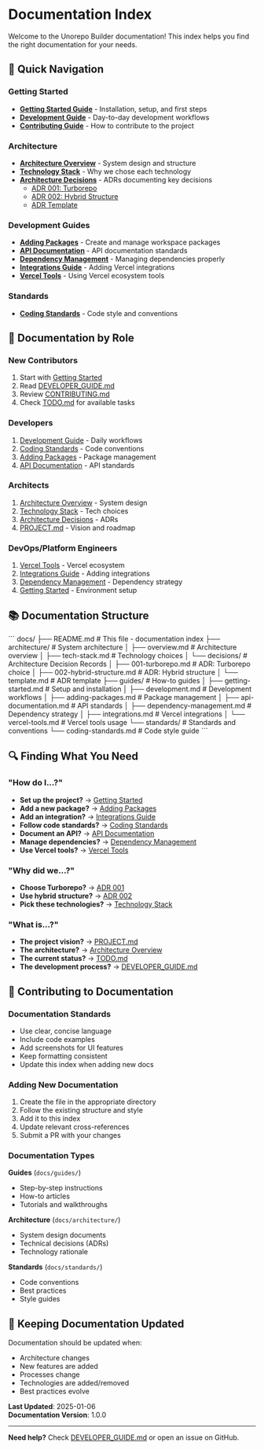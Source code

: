 # Documentation Index

Welcome to the Unorepo Builder documentation! This index helps you find the right documentation for your needs.

## 📖 Quick Navigation

### Getting Started
- **[Getting Started Guide](./guides/getting-started.md)** - Installation, setup, and first steps
- **[Development Guide](./guides/development.md)** - Day-to-day development workflows
- **[Contributing Guide](../CONTRIBUTING.md)** - How to contribute to the project

### Architecture
- **[Architecture Overview](./architecture/overview.md)** - System design and structure
- **[Technology Stack](./architecture/tech-stack.md)** - Why we chose each technology
- **[Architecture Decisions](./architecture/decisions/)** - ADRs documenting key decisions
  - [ADR 001: Turborepo](./architecture/decisions/001-turborepo.md)
  - [ADR 002: Hybrid Structure](./architecture/decisions/002-hybrid-structure.md)
  - [ADR Template](./architecture/decisions/template.md)

### Development Guides
- **[Adding Packages](./guides/adding-packages.md)** - Create and manage workspace packages
- **[API Documentation](./guides/api-documentation.md)** - API documentation standards
- **[Dependency Management](./guides/dependency-management.md)** - Managing dependencies properly
- **[Integrations Guide](./guides/integrations.md)** - Adding Vercel integrations
- **[Vercel Tools](./guides/vercel-tools.md)** - Using Vercel ecosystem tools

### Standards
- **[Coding Standards](./standards/coding-standards.md)** - Code style and conventions

## 🎯 Documentation by Role

### New Contributors
1. Start with [Getting Started](./guides/getting-started.md)
2. Read [DEVELOPER_GUIDE.md](../DEVELOPER_GUIDE.md)
3. Review [CONTRIBUTING.md](../CONTRIBUTING.md)
4. Check [TODO.md](../TODO.md) for available tasks

### Developers
1. [Development Guide](./guides/development.md) - Daily workflows
2. [Coding Standards](./standards/coding-standards.md) - Code conventions
3. [Adding Packages](./guides/adding-packages.md) - Package management
4. [API Documentation](./guides/api-documentation.md) - API standards

### Architects
1. [Architecture Overview](./architecture/overview.md) - System design
2. [Technology Stack](./architecture/tech-stack.md) - Tech choices
3. [Architecture Decisions](./architecture/decisions/) - ADRs
4. [PROJECT.md](../PROJECT.md) - Vision and roadmap

### DevOps/Platform Engineers
1. [Vercel Tools](./guides/vercel-tools.md) - Vercel ecosystem
2. [Integrations Guide](./guides/integrations.md) - Adding integrations
3. [Dependency Management](./guides/dependency-management.md) - Dependency strategy
4. [Getting Started](./guides/getting-started.md) - Environment setup

## 📚 Documentation Structure

\`\`\`
docs/
├── README.md                          # This file - documentation index
├── architecture/                      # System architecture
│   ├── overview.md                   # Architecture overview
│   ├── tech-stack.md                 # Technology choices
│   └── decisions/                    # Architecture Decision Records
│       ├── 001-turborepo.md         # ADR: Turborepo choice
│       ├── 002-hybrid-structure.md  # ADR: Hybrid structure
│       └── template.md              # ADR template
├── guides/                           # How-to guides
│   ├── getting-started.md           # Setup and installation
│   ├── development.md               # Development workflows
│   ├── adding-packages.md           # Package management
│   ├── api-documentation.md         # API standards
│   ├── dependency-management.md     # Dependency strategy
│   ├── integrations.md              # Vercel integrations
│   └── vercel-tools.md              # Vercel tools usage
└── standards/                        # Standards and conventions
    └── coding-standards.md          # Code style guide
\`\`\`

## 🔍 Finding What You Need

### "How do I...?"
- **Set up the project?** → [Getting Started](./guides/getting-started.md)
- **Add a new package?** → [Adding Packages](./guides/adding-packages.md)
- **Add an integration?** → [Integrations Guide](./guides/integrations.md)
- **Follow code standards?** → [Coding Standards](./standards/coding-standards.md)
- **Document an API?** → [API Documentation](./guides/api-documentation.md)
- **Manage dependencies?** → [Dependency Management](./guides/dependency-management.md)
- **Use Vercel tools?** → [Vercel Tools](./guides/vercel-tools.md)

### "Why did we...?"
- **Choose Turborepo?** → [ADR 001](./architecture/decisions/001-turborepo.md)
- **Use hybrid structure?** → [ADR 002](./architecture/decisions/002-hybrid-structure.md)
- **Pick these technologies?** → [Technology Stack](./architecture/tech-stack.md)

### "What is...?"
- **The project vision?** → [PROJECT.md](../PROJECT.md)
- **The architecture?** → [Architecture Overview](./architecture/overview.md)
- **The current status?** → [TODO.md](../TODO.md)
- **The development process?** → [DEVELOPER_GUIDE.md](../DEVELOPER_GUIDE.md)

## 📝 Contributing to Documentation

### Documentation Standards
- Use clear, concise language
- Include code examples
- Add screenshots for UI features
- Keep formatting consistent
- Update this index when adding new docs

### Adding New Documentation
1. Create the file in the appropriate directory
2. Follow the existing structure and style
3. Add it to this index
4. Update relevant cross-references
5. Submit a PR with your changes

### Documentation Types

**Guides** (`docs/guides/`)
- Step-by-step instructions
- How-to articles
- Tutorials and walkthroughs

**Architecture** (`docs/architecture/`)
- System design documents
- Technical decisions (ADRs)
- Technology rationale

**Standards** (`docs/standards/`)
- Code conventions
- Best practices
- Style guides

## 🔄 Keeping Documentation Updated

Documentation should be updated when:
- Architecture changes
- New features are added
- Processes change
- Technologies are added/removed
- Best practices evolve

**Last Updated**: 2025-01-06  
**Documentation Version**: 1.0.0

---

**Need help?** Check [DEVELOPER_GUIDE.md](../DEVELOPER_GUIDE.md) or open an issue on GitHub.
